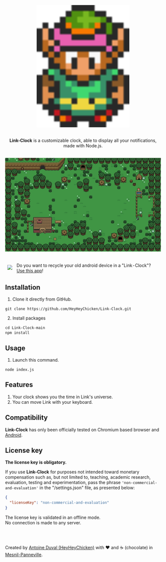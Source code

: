 <div align="center">

<img src="https://raw.githubusercontent.com/HeyHeyChicken/Link-Clock/main/resources/logo2.png" width="300">
<br><br>

**Link-Clock** is a customizable clock, able to display all your notifications, made with Node.js.<br>

<br>

<img src="https://raw.githubusercontent.com/HeyHeyChicken/Link-Clock/main/resources/wallpaper.jpg">
</div>

<br>

<div align="center">
  <table>
    <thead>
      <tr>
        <td>
          <img src="https://www.android.com/static/images/fav/favicon.ico">
        </td>
        <td>Do you want to recycle your old android device in a "Link-Clock"? <a href="https://github.com/HeyHeyChicken/No-Clock-Android">Use this app</a>!</td>
      </tr>
    </thead>
  </table>
</div>

## Installation

1) Clone it directly from GitHub.
```
git clone https://github.com/HeyHeyChicken/Link-Clock.git
```
2) Install packages
```
cd Link-Clock-main
npm install
```

## Usage

1) Launch this command.
```
node index.js
```

## Features

1) Your clock shows you the time in Link's universe.<br/>
2) You can move Link with your keyboard.

## Compatibility

**Link-Clock** has only been officially tested on Chromium based browser and <a href="https://github.com/HeyHeyChicken/Link-Clock-Android">Android</a>.

## License key

**The license key is obligatory.**

If you use **Link-Clock** for purposes not intended toward monetary compensation such as, but not limited to, teaching, academic research, evaluation, testing and experimentation, pass the phrase `'non-commercial-and-evaluation'` in the "/settings.json" file, as presented below:

```json
{
  "licenseKey": "non-commercial-and-evaluation"
}
```

The license key is validated in an offline mode.<br/>
No connection is made to any server.<br/>

<br>
<br>

Created by [Antoine Duval (HeyHeyChicken)](//antoine.cuffel.fr) with ❤ and ☕ (chocolate) in [Mesnil-Panneville](//en.wikipedia.org/wiki/Mesnil-Panneville).
